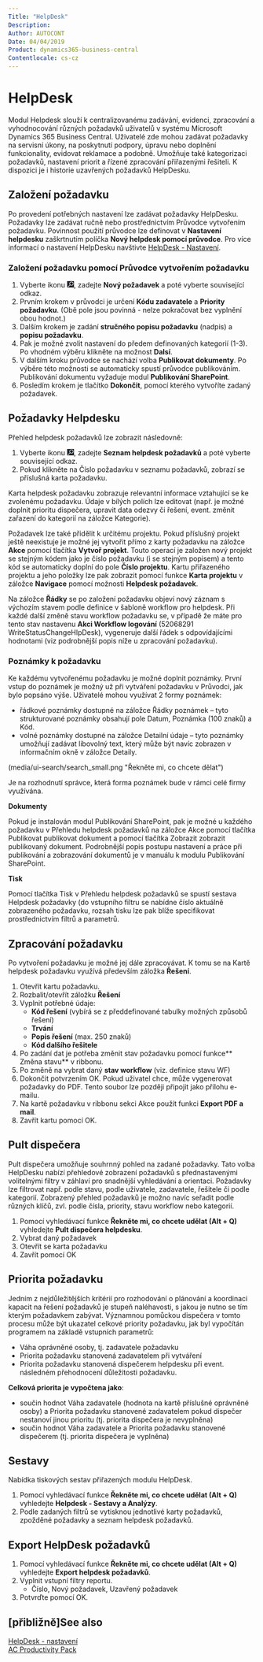 ```yaml
---
Title: "HelpDesk"
Description: 
Author: AUTOCONT
Date: 04/04/2019
Product: dynamics365-business-central
Contentlocale: cs-cz
---
```


# HelpDesk

Modul Helpdesk slouží k centralizovanému zadávání, evidenci, zpracování a vyhodnocování různých požadavků uživatelů v systému Microsoft Dynamics 365 Business Central. Uživatelé zde mohou zadávat požadavky na servisní úkony, na poskytnutí podpory, úpravu nebo doplnění funkcionality, evidovat reklamace a podobně. Umožňuje také kategorizaci požadavků, nastavení priorit a řízené zpracování přiřazenými řešiteli. K dispozici je i historie uzavřených požadavků HelpDesku.

## Založení požadavku

Po provedení potřebných nastavení lze zadávat požadavky HelpDesku. Požadavky lze zadávat ručně nebo prostřednictvím Průvodce vytvořením požadavku. Povinnost použití průvodce lze definovat v **Nastavení helpdesku** zaškrtnutím políčka **Nový helpdesk pomocí průvodce**. Pro více informací o nastavení HelpDesku navštivte [HelpDesk - Nastavení](ac-helpdesk-setup.md).

### Založení požadavku pomocí Průvodce vytvořením požadavku
1. Vyberte ikonu ![Žárovky, která otevře funkci Řekněte mi](media/ui-search/search_small.png "Řekněte mi, co chcete dělat"), zadejte **Nový požadavek** a poté vyberte související odkaz.
2. Prvním krokem v průvodci je určení **Kódu zadavatele** a **Priority požadavku**. (Obě pole jsou povinná - nelze pokračovat bez vyplnění obou hodnot.)
3. Dalším krokem je zadání **stručného popisu požadavku** (nadpis) a **popisu požadavku**.
4. Pak je možné zvolit nastavení do předem definovaných kategorií (1-3). Po vhodném výběru klikněte na možnost **Dalsí**.
5. V dalším kroku průvodce se nachází volba **Publikovat dokumenty**. Po výběre této možnosti se automaticky spustí průvodce publikováním. Publikování dokumentu vyžaduje modul **Publikování SharePoint**.
6. Posledím krokem je tlačítko **Dokončit**, pomocí kterého vytvoříte zadaný požadavek.

## Požadavky Helpdesku
Přehled helpdesk požadavků lze zobrazit následovně:

1. Vyberte ikonu ![Žárovky, která otevře funkci Řekněte mi](media/ui-search/search_small.png "Řekněte mi, co chcete dělat"), zadejte **Seznam helpdesk požadavků** a poté vyberte související odkaz.
2. Pokud klikněte na Číslo požadavku v seznamu požadavků, zobrazí se příslušná karta požadavku.

Karta helpdesk požadavku zobrazuje relevantní informace vztahující se ke zvolenému požadavku. Údaje v bílých polích lze editovat (např. je možné doplnit prioritu dispečera, upravit data odezvy či řešení, event. změnit zařazení do kategorií na záložce Kategorie).

Požadavek lze také přidělit k určitému projektu. Pokud příslušný projekt ještě neexistuje je možné jej vytvořit přímo z karty požadavku na záložce **Akce** pomocí tlačítka **Vytvoř projekt**. Touto operací je založen nový projekt se stejným kódem jako je číslo požadavku (i se stejným popisem) a tento kód se automaticky doplní do pole **Číslo projektu**. Kartu přiřazeného projektu a jeho položky lze pak zobrazit pomocí funkce **Karta projektu** v záložce **Navigace** pomocí možnosti **Helpdesk požadavek**.

Na záložce **Řádky** se po založení požadavku objeví nový záznam s výchozím stavem podle definice v šabloně workflow pro helpdesk. Při každé další změně stavu workflow požadavku se, v případě že máte pro tento stav nastavenu **Akci Workflow logování** (52068291 WriteStatusChangeHlpDesk), vygeneruje další řádek s odpovídajícími hodnotami (viz podrobnější popis níže u zpracování požadavku).

### Poznámky k požadavku

Ke každému vytvořenému požadavku je možné doplnit poznámky. První vstup do poznámek je možný už při vytváření požadavku v Průvodci, jak bylo popsáno výše.
Uživatelé mohou využívat 2 formy poznámek:
- řádkové poznámky dostupné na záložce Řádky poznámek – tyto strukturované poznámky obsahují pole Datum, Poznámka (100 znaků) a Kód.
- volné poznámky dostupné na záložce Detailní údaje – tyto poznámky umožňují zadávat libovolný text, který může být navíc zobrazen v informačním okně v záložce Detaily.

(media/ui-search/search_small.png "Řekněte mi, co chcete dělat")

Je na rozhodnutí správce, která forma poznámek bude v rámci celé firmy využívána.

**Dokumenty**

Pokud je instalován modul Publikování SharePoint, pak je možné u každého požadavku v Přehledu helpdesk požadavků na záložce Akce pomocí tlačítka Publikovat publikovat dokument a pomocí tlačítka Zobrazit zobrazit publikovaný dokument. Podrobnější popis postupu nastavení a práce při publikování a zobrazování dokumentů je v manuálu k modulu Publikování SharePoint.

**Tisk**

Pomocí tlačítka Tisk v Přehledu helpdesk požadavků se spustí sestava Helpdesk požadavky (do vstupního filtru se nabídne číslo aktuálně zobrazeného požadavku, rozsah tisku lze pak blíže specifikovat prostřednictvím filtrů a parametrů.

## Zpracování požadavku

Po vytvoření požadavku je možné jej dále zpracovávat. K tomu se na Kartě helpdesk požadavku využívá především záložka **Řešení**.

1. Otevřít kartu požadavku.
2. Rozbalit/otevřít záložku **Řešení**
3. Vyplnit potřebné údaje:
   - **Kód řešení** (vybírá se z předdefinované tabulky možných způsobů řešení)
   - **Trvání**
   - **Popis řešení** (max. 250 znaků)
   - **Kód dalšího řešitele**
4. Po zadání dat je potřeba změnit stav požadavku pomocí funkce** Změna stavu** v ribbonu.
5. Po změně na vybrat daný **stav workflow** (viz. definice stavu WF)
6. Dokončit potvrzením OK.
   Pokud uživatel chce, může vygenerovat požadavky do PDF. Tento soubor lze později připojit jako přílohu e-mailu.
8. Na kartě požadavku v ribbonu sekci Akce použít funkci **Export PDF a mail**.
9. Zavřít kartu pomocí OK.

## Pult dispečera

Pult dispečera umožňuje souhrnný pohled na zadané požadavky. Tato volba HelpDesku nabízí přehledové zobrazení požadavků s přednastavenými volitelnými filtry v záhlaví pro snadnější vyhledávání a orientaci. Požadavky lze filtrovat např. podle stavu, podle uživatele, zadavatele, řešitele či podle kategorií. Zobrazený přehled požadavků je možno navíc seřadit podle různých klíčů, zvl. podle čísla, priority, stavu workflow nebo kategorií.

1. Pomocí vyhledávací funkce **Řekněte mi, co chcete udělat (Alt + Q)** vyhledejte **Pult dispečera helpdesku**.
2. Vybrat daný požadavek
3. Otevřít se karta požadavku
4. Zavřít pomocí OK

## Priorita požadavku

Jedním z nejdůležitějších kritérií pro rozhodování o plánování a  koordinaci kapacit na řešení požadavků je stupeň naléhavosti, s jakou je nutno se tím kterým požadavkem zabývat. Významnou pomůckou dispečera v tomto procesu může být ukazatel celkové priority požadavku, jak byl vypočítán programem na základě vstupních parametrů:
- Váha oprávněné osoby, tj. zadavatele požadavku
- Priorita požadavku stanovená zadavatelem při vytváření
- Priorita požadavku stanovená dispečerem helpdesku při event. následném přehodnocení důležitosti požadavku.

**Celková priorita je vypočtena jako**:
- součin hodnot Váha zadavatele (hodnota na kartě příslušné oprávněné osoby) a Priorita požadavku stanovené zadavatelem pokud dispečer nestanoví jinou prioritu (tj. priorita dispečera je nevyplněna)
- součin hodnot Váha zadavatele a Priorita požadavku stanovené dispečerem (tj. priorita dispečera je vyplněna)

## Sestavy

Nabídka tiskových sestav přiřazených modulu HelpDesk.
1. Pomocí vyhledávací funkce **Řekněte mi, co chcete udělat (Alt + Q)** vyhledejte **Helpdesk - Sestavy a Analýzy**.
2. Podle zadaných filtrů se vytisknou jednotlivé karty požadavků, zpožděné požadavky a seznam helpdesk požadavků.

## Export HelpDesk požadavků

1. Pomocí vyhledávací funkce **Řekněte mi, co chcete udělat (Alt + Q)** vyhledejte **Export helpdesk požadavků**.
2. Vyplnit vstupní filtry reportu.
   - Číslo, Nový požadavek, Uzavřený požadavek
3. Potvrďte pomocí OK.

## [přibližně]<g1>See also</g1>
[HelpDesk - nastavení](ac-helpdesk-setup.md)  
[AC Productivity Pack](ac-productivity-pack.md)

